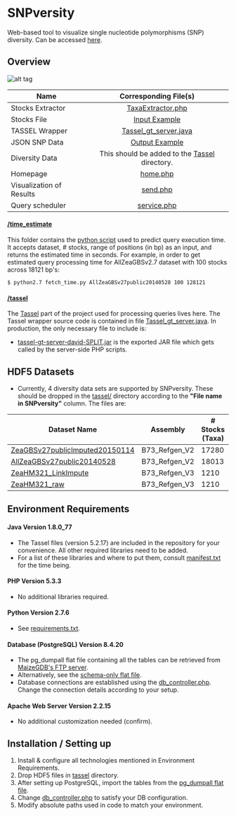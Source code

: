 # SNPversity #

Web-based tool to visualize single nucleotide polymorphisms (SNP) diversity.
Can be accessed [here](http://www.maizegdb.org/snpversity).

## Overview ##

![alt tag](./img/snpversity.png)

| Name             | Corresponding File(s) |
|------------------|:---------------------:|
| Stocks Extractor | [TaxaExtractor.php](./TaxaExtractor.php)|
| Stocks File | [Input Example](./tassel/input/Q8d5213d29ef4d615629cdb54ea1076fb.taxainfo)|
| TASSEL Wrapper | [Tassel_gt_server.java](./tassel/tassel-wrapper/src/tassel_gt_server/Tassel_gt_server.java)|
| JSON SNP Data | [Output Example](./tassel/output/1_O8d5213d29ef4d615629cdb54ea1076fb.json)|
| Diversity Data | This should be added to the [Tassel](./tassel) directory. |
| Homepage | [home.php](./home.php) |
| Visualization of Results | [send.php](./send.php)|
| Query scheduler | [service.php](service.php)|


#### [/time_estimate](/time_estimate)
This folder contains the [python script](/time_estimate/fetch_time.py) used to predict query execution time. It accepts dataset, # stocks, range of positions (in bp) as an input, and returns the estimated time in seconds. For example, in order to get estimated query processing time for AllZeaGBSv2.7 dataset with 100 stocks across 18121 bp's:

```
$ python2.7 fetch_time.py AllZeaGBSv27public20140528 100 128121
```

#### [/tassel](/tassel)
The [Tassel](http://www.maizegenetics.net/tassel) part of the project used for processing queries lives here. The Tassel wrapper source code is contained in file [Tassel_gt_server.java](/tassel/tassel-wrapper/src/tassel_gt_server/Tassel_gt_server.java). In production, the only necessary file to include is:

* [tassel-gt-server-david-SPLIT.jar](tassel/tassel-gt-server-david-SPLIT.jar) is the exported JAR file which gets called by the server-side PHP scripts.


## HDF5 Datasets
 * Currently, 4 diversity data sets are supported by SNPversity. These should be dropped in the [tassel/](./tassel) directory according to the **"File name in SNPversity"** column. The files are:

| Dataset Name| Assembly| # Stocks (Taxa)| # SNP's | File size (GB)| File name in SNPversity|
|-------------|---------|----------------|---------|---------------|------------------------|
|[ZeaGBSv27publicImputed20150114](http://cbsusrv04.tc.cornell.edu/users/panzea/download.aspx?filegroupid=4)|B73_Refgen_V2|17280|955,690|5.1|ZeaGBSv27publicImputed20150114.h5|
|[AllZeaGBSv27public20140528](http://cbsusrv04.tc.cornell.edu/users/panzea/download.aspx?filegroupid=4)|B73_Refgen_V2|18013|955,690|11.6|AllZeaGBSv27public20140528.h5|
|[ZeaHM321_LinkImpute](http://cbsusrv04.tc.cornell.edu/users/panzea/download.aspx?filegroupid=15)|B73_Refgen_V3|1210|83,153,144|34.2|ZeaHM321_LinkImpute.h5|
|[ZeaHM321_raw](http://cbsusrv04.tc.cornell.edu/users/panzea/download.aspx?filegroupid=15)|B73_Refgen_V3|1210|83,153,144|24.7|ZeaHM321_raw.h5|



## Environment Requirements ##

#### Java Version 1.8.0_77
* The Tassel files (version 5.2.17) are included in the repository for your convenience. All other required libraries need to be added.
* For a list of these libraries and where to put them, consult [manifest.txt](/tassel/tassel-wrapper/manifest.txt) for the time being.

#### PHP Version 5.3.3
* No additional libraries required.

#### Python Version 2.7.6
* See [requirements.txt](requirements.txt).

#### Database (PostgreSQL) Version 8.4.20
* The pg_dumpall flat file containing all the tables can be retrieved from [MaizeGDB's FTP server](http://ftp.maizegdb.org/MaizeGDB/FTP).
* Alternatively, see the [schema-only flat file](./SNPversity_public.sql).
* Database connections are established using the [db_controller.php](db_controller.php). Change the connection details according to your setup.

#### Apache Web Server Version 2.2.15
* No additional customization needed (confirm).

## Installation / Setting up ##
1. Install & configure all technologies mentioned in Environment Requirements.
2. Drop HDF5 files in [tassel](./tassel) directory.
3. After setting up PostgreSQL, import the tables from the [pg_dumpall flat file](./SNPversity_DB_Dump).
4. Change [db_controller.php](db_controller.php) to satisfy your DB configuration.
5. Modify absolute paths used in code to match your environment.
